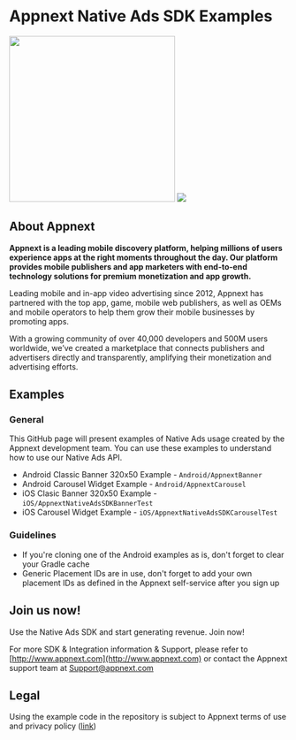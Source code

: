 # Appnext Native Ads SDK Examples #


<img src="http://testing.appnext.com/github_images/carousel_example_native_ads_android.gif" height="300">
<img src="http://testing.appnext.com/github_images/banner_example_native_ads_android.PNG">

## About Appnext ##
**Appnext is a leading mobile discovery platform, helping millions of users experience apps at the right moments throughout the day. Our platform provides mobile publishers and app marketers with end-to-end technology solutions for premium monetization and app growth.**

Leading mobile and in-app video advertising since 2012, Appnext has partnered with the top app, game, mobile web publishers, as well as OEMs and mobile operators to help them grow their mobile businesses by promoting apps.

With a growing community of over 40,000 developers and 500M users worldwide, we’ve created a marketplace that connects publishers and advertisers directly and transparently, amplifying their monetization and advertising efforts.


## Examples
### General
This GitHub page will present examples of Native Ads usage created by the Appnext development team. You can use these examples to understand how to use our Native Ads API.

- Android Classic Banner 320x50 Example - `Android/AppnextBanner`
- Android Carousel Widget Example - `Android/AppnextCarousel`
- iOS Clasic Banner 320x50 Example - `iOS/AppnextNativeAdsSDKBannerTest`
- iOS Carousel Widget Example - `iOS/AppnextNativeAdsSDKCarouselTest`

### Guidelines
- If you're cloning one of the Android examples as is, don't forget to clear your Gradle cache
- Generic Placement IDs are in use, don't forget to add your own placement IDs as defined in the Appnext self-service after you sign up

## Join us now! ##
Use the Native Ads SDK and start generating revenue. Join now!

For more SDK & Integration information & Support, please refer to [http://www.appnext.com](http://www.appnext.com)  or contact the Appnext support team at Support@appnext.com

## Legal
Using the example code in the repository is subject to Appnext terms of use and privacy policy ([link](http://www.appnext.com/policy.html)) 





